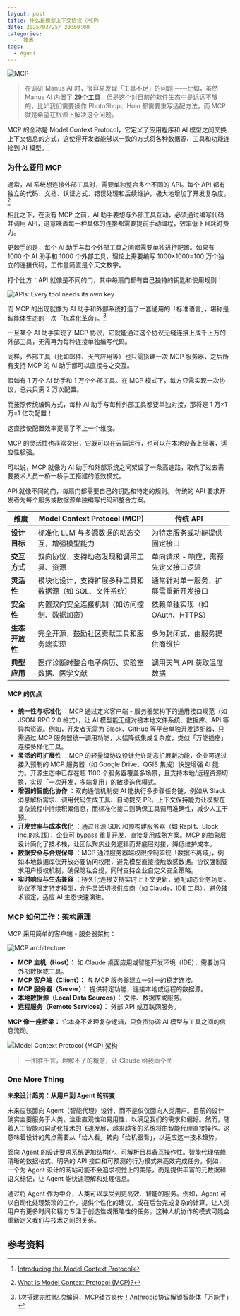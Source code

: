 ```yaml
---
layout: post
title: 什么是模型上下文协议（MCP）
date: 2025/03/25/ 20:00:00
categories:
  -  技术
tags:
  - Agent
---
```


![MCP](https://pics.naaln.com/2025-03-25-e1a0e561818d454f8faaf7fbea12f70e.png-basicBlog)

> 在调研 Manus AI 时，很容易发现「工具不足」的问题 ——比如，虽然 Manus AI 内置了 [29个工具](https://blog.naaln.com/2025/03/Manus/#tools-json)，但是这个对目前的软件生态中是远远不够的，比如我们需要操作 PhotoShop、Holo 都需要重写适配方法，而 MCP 就是希望在根源上解决这个问题。

MCP 的全称是 Model Context Protocol，它定义了应用程序和 AI 模型之间交换上下文信息的方式，这使得开发者能够以一致的方式将各种数据源、工具和功能连接到 AI 模型。[^1]

### 为什么要用 MCP

通常，AI 系统想连接外部工具时，需要单独整合多个不同的 API。每个 API 都有独立的代码、文档、认证方式、错误处理和后续维护，极大地增加了开发复杂度。[^2]

相比之下，在没有 MCP 之前，AI 助手要想与外部工具互动，必须通过编写代码并调用 API，这意味着每一种具体的连接都需要提前手动编程，效率低下且耗时费力。

更棘手的是，每个 AI 助手与每个外部工具之间都需要单独进行配置。如果有 1000 个 AI 助手和 1000 个外部工具，理论上需要编写 1000×1000=100 万个独立的连接代码，工作量简直是个天文数字。

打个比方：API 就像是不同的门，其中每扇门都有自己独特的钥匙和使用规则：

![APls: Every tool needs its own key](https://pics.naaln.com/2025-03-25-9e00c24eb31b4fcdb7dda58a81db9bed.png-basicBlog)

而 MCP 的出现就像为 AI 助手和外部系统打造了一套通用的「标准语言」，堪称是智能体生态的一次「标准化革命」。[^3]

一旦某个 AI 助手实现了 MCP 协议，它就能通过这个协议无缝连接上成千上万的外部工具，无需再为每种连接单独编写代码。

同样，外部工具（比如邮件、天气应用等）也只需搭建一次 MCP 服务器，之后所有支持 MCP 的 AI 助手都可以直接与之交互。

假如有 1 万个 AI 助手和 1 万个外部工具。在 MCP 模式下，每方只需实现一次协议，总共只需 2 万次配置。

而按照传统编码方式，每种 AI 助手与每种外部工具都要单独对接，那将是 1 万×1 万=1 亿次配置！

这直接使配置效率提高了不止一个维度。

MCP 的灵活性也非常突出，它既可以在云端运行，也可以在本地设备上部署，适应性极强。

可以说，MCP 就像为 AI 助手和外部系统之间架设了一条高速路，取代了过去需要技术人员一桥一桥手工搭建的低效模式。

API 就像不同的门，每扇门都需要自己的钥匙和特定的规则。
传统的 API 要求开发者为每个服务或数据源单独编写代码和整合方案。

| **维度**    | **Model Context Protocol (MCP)** | **传统 API**            |
| --------- | -------------------------------- | --------------------- |
| **设计目标**  | 标准化 LLM 与多源数据的动态交互，增强模型能力        | 为特定服务或功能提供固定接口        |
| **交互方式**  | 双向协议，支持动态发现和调用工具、资源              | 单向请求 - 响应，需预先定义接口逻辑   |
| **灵活性**   | 模块化设计，支持扩展多种工具和数据源（如 SQL、文件系统）   | 通常针对单一服务，扩展需重新开发接口    |
| **安全性**   | 内置双向安全连接机制（如访问控制、数据加密）           | 依赖单独实现（如 OAuth、HTTPS） |
| **生态开放性** | 完全开源，鼓励社区贡献工具和服务端实现              | 多为封闭式，由服务提供商维护        |
| **典型应用**  | 医疗诊断时整合电子病历、实验室数据、医学文献           | 调用天气 API 获取温度数据       |

#### MCP 的优点

- **统一性与标准化** ：MCP 通过定义客户端 - 服务器架构下的通用接口规范（如 JSON-RPC 2.0 格式），让 AI 模型能无缝对接本地文件系统、数据库、API 等异构资源。例如，开发者无需为 Slack、GitHub 等平台单独开发适配器，只需通过 MCP 服务器统一调用功能，大幅降低集成复杂度，类似「万能插座」连接多样化工具。
- **灵活的可扩展性** ：MCP 的轻量级协议设计允许动态扩展新功能，企业可通过接入预制的 MCP 服务器（如 Google Drive、QGIS 集成）快速增强 AI 能力。开源生态中已存在超 1100 个服务器覆盖多场景，且支持本地/远程资源切换，实现「一次开发，多端复用」的敏捷迭代模式。
- **增强的智能化协作** ：双向通信机制使 AI 能执行多步骤任务链，例如从 Slack 消息解析需求、调用代码生成工具、自动提交 PR。上下文保持能力让模型在复杂流程中持续积累信息，而标准化接口则确保工具调用准确性，减少人工干预。
- **开发效率与成本优化** ：通过开源 SDK 和预构建服务器（如 Replit、Block Inc.的实践），企业可 bypass 重复开发，直接复用成熟方案。MCP 的抽象层设计简化了技术栈，让团队聚焦业务逻辑而非底层对接，降低维护成本。
- **数据安全与合规保障** ：MCP 通过服务器端权限控制实现「数据不离域」，例如本地数据库仅开放必要访问权限，避免模型直接接触敏感数据。协议强制要求用户授权机制，确保隐私合规，同时支持企业自定义安全策略。
- **实时响应与生态兼容** ：持久化连接支持实时上下文更新，适配动态业务场景。协议不限定特定模型，允许灵活切换供应商（如 Claude、IDE 工具），避免技术锁定，适应 AI 生态快速演进。

### MCP 如何工作：架构原理

MCP 采用简单的客户端 - 服务器架构：

![MCP architecture](https://pics.naaln.com/2025-03-25-24e69e37029a4985bd5f11e0e348d3f6.png-basicBlog)

- **MCP 主机（Host）：** 如 Claude 桌面应用或智能开发环境（IDE），需要访问外部数据或工具。
- **MCP 客户端（Client）：** 与 MCP 服务器建立一对一的稳定连接。
- **MCP 服务器（Server）：** 提供特定功能，连接本地或远程的数据源。
- **本地数据源（Local Data Sources）：** 文件、数据库或服务。
- **远程服务（Remote Services）：** 外部 API 或互联网服务。

**MCP 像一座桥梁：** 它本身不处理复杂逻辑，只负责协调 AI 模型与工具之间的信息流动。

![Model Context Protocol (MCP) 架构](https://pics.naaln.com/2025-03-25-35b7ada9b42140e99a6dc75931f61dfc.svg-basicBlog)

> 一图胜千言，理解不了的概念，让 Claude 给我画个图

### One More Thing

**未来设计趋势：从用户到 Agent 的转变**  

未来应该面向 Agent（智能代理）设计，而不是仅仅面向人类用户。目前的设计确实主要服务于人类，注重直观性和易用性，以满足我们的需求和偏好。然而，随着人工智能和自动化技术的飞速发展，越来越多的系统将由智能代理直接操作。这意味着设计的焦点需要从「给人看」转向「给机器看」，以适应这一技术趋势。

面向 Agent 的设计要求系统更加结构化、可解析且具备互操作性。智能代理依赖清晰的数据格式、明确的 API 接口和可预测的行为模式来高效完成任务。例如，一个为 Agent 设计的网站可能不会追求视觉上的美感，而是提供丰富的元数据和语义标记，让 Agent 能快速理解和处理信息。

通过将 Agent 作为中介，人类可以享受到更高效、智能的服务。例如，Agent 可以自动化处理繁琐的工作，提供个性化的建议，或在后台完成复杂的计算，让人类用户有更多时间和精力专注于创造性或策略性的任务。这种人机协作的模式可能会重新定义我们与技术之间的关系。

## 参考资料

[^1]: [Introducing the Model Context Protocol](https://www.anthropic.com/news/model-context-protocol)
[^2]: [What is Model Context Protocol (MCP)?](https://norahsakal.com/blog/mcp-vs-api-model-context-protocol-explained/)
[^3]: [1次搭建完胜1亿次编码，MCP硅谷疯传！Anthropic协议解锁智能体「万能手」](https://news.qq.com/rain/a/20250310A04LIP00)
